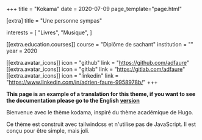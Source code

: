 +++
title = "Kokama"
date = 2020-07-09
page_template="page.html"

[extra]
title = "Une personne sympas"

interests = [
  "Livres",
  "Musique",
]

[[extra.education.courses]]
  course = "Diplôme de sachant"
  institution = ""
  year = 2020


[[extra.avatar_icons]]
  icon = "github"
  link = "https://github.com/adfaure"
[[extra.avatar_icons]]
  icon = "gitlab"
  link = "https://gitlab.com/adfaure"
[[extra.avatar_icons]]
  icon = "linkedin"
  link = "https://www.linkedin.com/in/adrien-faure-9958978b/"
+++

**This page is an example of a translation for this theme, if you want to see the documentation please go to the English [version](/)**

Bienvenue avec le thème kodama, inspiré du thème académique de Hugo.

Ce thème est construit avec tailwindcss et n'utilise pas de JavaScript. Il est conçu pour être simple, mais joli.
